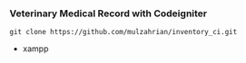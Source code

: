 ### Veterinary Medical Record with Codeigniter

```
git clone https://github.com/mulzahrian/inventory_ci.git
```



- xampp

